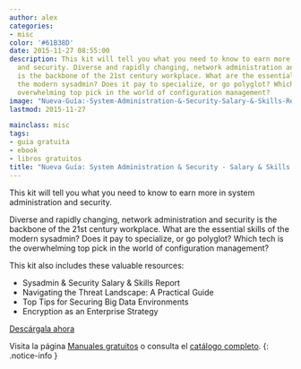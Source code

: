 ```yaml
---
author: alex
categories:
- misc
color: '#61B38D'
date: 2015-11-27 08:55:00
description: This kit will tell you what you need to know to earn more in system administration
  and security. Diverse and rapidly changing, network administration and security
  is the backbone of the 21st century workplace. What are the essential skills of
  the modern sysadmin? Does it pay to specialize, or go polyglot? Which tech is the
  overwhelming top pick in the world of configuration management?
image: "Nueva-Guía:-System-Administration-&-Security-Salary-&-Skills-Report.jpg"
lastmod: 2015-11-27

mainclass: misc
tags:
- guia gratuita
- ebook
- libros gratuitos
title: "Nueva Guía: System Administration & Security - Salary & Skills Report"
---
```


<figure>
<amp-img on="tap:lightbox1" role="button" tabindex="0" layout="responsive" src="/img/Nueva-Guía:-System-Administration-&-Security-Salary-&-Skills-Report.jpg" title="{{ page.title }}" alt="{{ page.title }}" width="1200px" height="630px" />
</figure>

This kit will tell you what you need to know to earn more in system administration and security.

Diverse and rapidly changing, network administration and security is the backbone of the 21st century workplace. What are the essential skills of the modern sysadmin? Does it pay to specialize, or go polyglot? Which tech is the overwhelming top pick in the world of configuration management?

This kit also includes these valuable resources:
<!--more--><!--ad-->

- Sysadmin & Security Salary & Skills Report
- Navigating the Threat Landscape: A Practical Guide
- Top Tips for Securing Big Data Environments
- Encryption as an Enterprise Strategy

<div class="button-post">
<a href="http://elbauldelprogramador.tradepub.com/c/pubRD.mpl?sr=oc&_t=oc:&qf=w_bund84" target="_blank">Descárgala ahora</a>
</div>

Visita la página [Manuales gratuitos][2] o consulta el [catálogo completo][3].
{: .notice-info }

[2]: https://elbauldelprogramador.com/manuales-gratuitos/
[3]: http://elbauldelprogramador.tradepub.com/category/information-technology/1207/ "Catálogo completo de Guías gratuítas "
